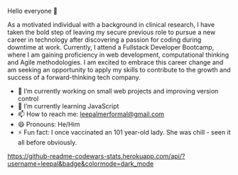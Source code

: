 Hello everyone 👋

As a motivated individual with a background in clinical research, I have taken the bold step of leaving my secure previous role
to pursue a new career in technology after discovering a passion for coding during downtime at work. Currently, I attend a
Fullstack Developer Bootcamp, where I am gaining proficiency in web development, computational thinking and Agile
methodologies. I am excited to embrace this career change and am seeking an opportunity to apply my skills to contribute to
the growth and success of a forward-thinking tech company.

- 🔭 I’m currently working on small web projects and improving version control
- 🌱 I’m currently learning JavaScript
- 📫 How to reach me: leepalmerformal@gmail.com
- 😄 Pronouns: He/Him
- ⚡ Fun fact: I once vaccinated an 101 year-old lady. She was chill - seen it all before obviously.

https://github-readme-codewars-stats.herokuapp.com/api/?username=leepal&badge&colormode=dark_mode
